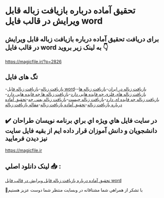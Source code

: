 # تحقیق آماده درباره بازیافت زباله قابل ویرایش در قالب فایل word

## برای دریافت تحقیق آماده درباره بازیافت زباله قابل ویرایش در قالب فایل word به لینک زیر بروید 👇

https://magicfile.ir/?p=2826

## تگ های فایل

-[بازيافت زباله](https://magicfile.ir/product/%d8%aa%d8%ad%d9%82%d9%8a%d9%82-%d8%a2%d9%85%d8%a7%d8%af%d9%87-%d8%af%d8%b1%d8%a8%d8%a7%d8%b1%d9%87-%d8%a8%d8%a7%d8%b2%d9%8a%d8%a7%d9%81%d8%aa-%d8%b2%d8%a8%d8%a7%d9%84%d9%87-%d9%82%d8%a7%d8%a8%d9%84-%d9%88%d9%8a%d8%b1%d8%a7%d9%8a%d8%b4-word/)-[بازيافت زباله فایل word](https://magicfile.ir/product/%d8%aa%d8%ad%d9%82%d9%8a%d9%82-%d8%a2%d9%85%d8%a7%d8%af%d9%87-%d8%af%d8%b1%d8%a8%d8%a7%d8%b1%d9%87-%d8%a8%d8%a7%d8%b2%d9%8a%d8%a7%d9%81%d8%aa-%d8%b2%d8%a8%d8%a7%d9%84%d9%87-%d9%82%d8%a7%d8%a8%d9%84-%d9%88%d9%8a%d8%b1%d8%a7%d9%8a%d8%b4-word/)-[بازیافت زباله در ایران](https://magicfile.ir/product/%d8%aa%d8%ad%d9%82%d9%8a%d9%82-%d8%a2%d9%85%d8%a7%d8%af%d9%87-%d8%af%d8%b1%d8%a8%d8%a7%d8%b1%d9%87-%d8%a8%d8%a7%d8%b2%d9%8a%d8%a7%d9%81%d8%aa-%d8%b2%d8%a8%d8%a7%d9%84%d9%87-%d9%82%d8%a7%d8%a8%d9%84-%d9%88%d9%8a%d8%b1%d8%a7%d9%8a%d8%b4-word/)-[بازیافت زباله ها](https://magicfile.ir/product/%d8%aa%d8%ad%d9%82%d9%8a%d9%82-%d8%a2%d9%85%d8%a7%d8%af%d9%87-%d8%af%d8%b1%d8%a8%d8%a7%d8%b1%d9%87-%d8%a8%d8%a7%d8%b2%d9%8a%d8%a7%d9%81%d8%aa-%d8%b2%d8%a8%d8%a7%d9%84%d9%87-%d9%82%d8%a7%d8%a8%d9%84-%d9%88%d9%8a%d8%b1%d8%a7%d9%8a%d8%b4-word/)-[بازیافت زباله های فلزی چه فایده هایی دارد](https://magicfile.ir/product/%d8%aa%d8%ad%d9%82%d9%8a%d9%82-%d8%a2%d9%85%d8%a7%d8%af%d9%87-%d8%af%d8%b1%d8%a8%d8%a7%d8%b1%d9%87-%d8%a8%d8%a7%d8%b2%d9%8a%d8%a7%d9%81%d8%aa-%d8%b2%d8%a8%d8%a7%d9%84%d9%87-%d9%82%d8%a7%d8%a8%d9%84-%d9%88%d9%8a%d8%b1%d8%a7%d9%8a%d8%b4-word/)-[بازیافت زباله ها چه فایده هایی دارد](https://magicfile.ir/product/%d8%aa%d8%ad%d9%82%d9%8a%d9%82-%d8%a2%d9%85%d8%a7%d8%af%d9%87-%d8%af%d8%b1%d8%a8%d8%a7%d8%b1%d9%87-%d8%a8%d8%a7%d8%b2%d9%8a%d8%a7%d9%81%d8%aa-%d8%b2%d8%a8%d8%a7%d9%84%d9%87-%d9%82%d8%a7%d8%a8%d9%84-%d9%88%d9%8a%d8%b1%d8%a7%d9%8a%d8%b4-word/)-[بازیافت زباله چه فایده ای دارد](https://magicfile.ir/product/%d8%aa%d8%ad%d9%82%d9%8a%d9%82-%d8%a2%d9%85%d8%a7%d8%af%d9%87-%d8%af%d8%b1%d8%a8%d8%a7%d8%b1%d9%87-%d8%a8%d8%a7%d8%b2%d9%8a%d8%a7%d9%81%d8%aa-%d8%b2%d8%a8%d8%a7%d9%84%d9%87-%d9%82%d8%a7%d8%a8%d9%84-%d9%88%d9%8a%d8%b1%d8%a7%d9%8a%d8%b4-word/)-[بازیافت زباله چیست](https://magicfile.ir/product/%d8%aa%d8%ad%d9%82%d9%8a%d9%82-%d8%a2%d9%85%d8%a7%d8%af%d9%87-%d8%af%d8%b1%d8%a8%d8%a7%d8%b1%d9%87-%d8%a8%d8%a7%d8%b2%d9%8a%d8%a7%d9%81%d8%aa-%d8%b2%d8%a8%d8%a7%d9%84%d9%87-%d9%82%d8%a7%d8%a8%d9%84-%d9%88%d9%8a%d8%b1%d8%a7%d9%8a%d8%b4-word/)-[بازیافت زباله یعنی چه](https://magicfile.ir/product/%d8%aa%d8%ad%d9%82%d9%8a%d9%82-%d8%a2%d9%85%d8%a7%d8%af%d9%87-%d8%af%d8%b1%d8%a8%d8%a7%d8%b1%d9%87-%d8%a8%d8%a7%d8%b2%d9%8a%d8%a7%d9%81%d8%aa-%d8%b2%d8%a8%d8%a7%d9%84%d9%87-%d9%82%d8%a7%d8%a8%d9%84-%d9%88%d9%8a%d8%b1%d8%a7%d9%8a%d8%b4-word/)-[تحقيق آماده درباره بازيافت زباله](https://magicfile.ir/product/%d8%aa%d8%ad%d9%82%d9%8a%d9%82-%d8%a2%d9%85%d8%a7%d8%af%d9%87-%d8%af%d8%b1%d8%a8%d8%a7%d8%b1%d9%87-%d8%a8%d8%a7%d8%b2%d9%8a%d8%a7%d9%81%d8%aa-%d8%b2%d8%a8%d8%a7%d9%84%d9%87-%d9%82%d8%a7%d8%a8%d9%84-%d9%88%d9%8a%d8%b1%d8%a7%d9%8a%d8%b4-word/)-[تحقیق آماده بازیافت زباله](https://magicfile.ir/product/%d8%aa%d8%ad%d9%82%d9%8a%d9%82-%d8%a2%d9%85%d8%a7%d8%af%d9%87-%d8%af%d8%b1%d8%a8%d8%a7%d8%b1%d9%87-%d8%a8%d8%a7%d8%b2%d9%8a%d8%a7%d9%81%d8%aa-%d8%b2%d8%a8%d8%a7%d9%84%d9%87-%d9%82%d8%a7%d8%a8%d9%84-%d9%88%d9%8a%d8%b1%d8%a7%d9%8a%d8%b4-word/)-[مقاله بازيافت زباله](https://magicfile.ir/product/%d8%aa%d8%ad%d9%82%d9%8a%d9%82-%d8%a2%d9%85%d8%a7%d8%af%d9%87-%d8%af%d8%b1%d8%a8%d8%a7%d8%b1%d9%87-%d8%a8%d8%a7%d8%b2%d9%8a%d8%a7%d9%81%d8%aa-%d8%b2%d8%a8%d8%a7%d9%84%d9%87-%d9%82%d8%a7%d8%a8%d9%84-%d9%88%d9%8a%d8%b1%d8%a7%d9%8a%d8%b4-word/)

## ✔️ در سايت فايل هاي ويژه اي براي برنامه نويسان طراحان دانشجويان و دانش آموزان قرار داده ايم از بقيه فايل سايت نيز ديدن فرماييد

https://magicfile.ir


## لينک دانلود اصلي 📥 :

[تحقیق آماده درباره بازیافت زباله قابل ویرایش در قالب فایل word](https://magicfile.ir/product/%d8%aa%d8%ad%d9%82%d9%8a%d9%82-%d8%a2%d9%85%d8%a7%d8%af%d9%87-%d8%af%d8%b1%d8%a8%d8%a7%d8%b1%d9%87-%d8%a8%d8%a7%d8%b2%d9%8a%d8%a7%d9%81%d8%aa-%d8%b2%d8%a8%d8%a7%d9%84%d9%87-%d9%82%d8%a7%d8%a8%d9%84-%d9%88%d9%8a%d8%b1%d8%a7%d9%8a%d8%b4-word/) 


🙏با تشکر از همراهي شما مشتاقانه در وبسایت منتظر شما دوست عزیز هستیم

